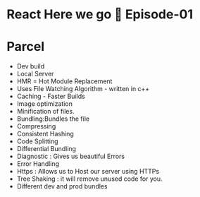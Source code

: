 # React Here we go 🚀 Episode-01

# Parcel
- Dev build
- Local Server
- HMR = Hot Module Replacement
- Uses File Watching Algorithm - written in c++
- Caching - Faster Builds
- Image optimization
- Minification of files.
- Bundling:Bundles the file
- Compressing 
- Consistent Hashing
- Code Splitting
- Differential Bundling
- Diagnostic : Gives us beautiful Errors
- Error Handling
- Https : Allows us to Host our server using HTTPs
- Tree Shaking : it will remove unused code for you.
- Different dev and prod bundles